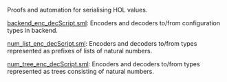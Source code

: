 Proofs and automation for serialising HOL values.

[backend_enc_decScript.sml](backend_enc_decScript.sml):
Encoders and decoders to/from configuration types in backend.

[num_list_enc_decScript.sml](num_list_enc_decScript.sml):
Encoders and decoders to/from types represented as prefixes of lists
of natural numbers.

[num_tree_enc_decScript.sml](num_tree_enc_decScript.sml):
Encoders and decoders to/from types represented as trees
consisting of natural numbers.
